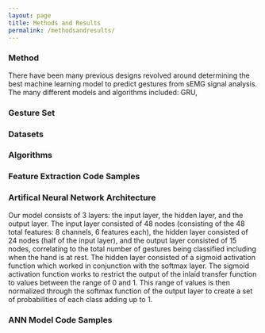 ```yaml
---
layout: page
title: Methods and Results
permalink: /methodsandresults/
---
```

<html>
  <body>
    <h3>Method</h3>
    <p>There have been many previous designs revolved around determining the best machine learning model to predict gestures from sEMG signal analysis. The many different models and algorithms included: GRU,</p>
    <h3>Gesture Set</h3>
    <p></p>
    <h3>Datasets</h3>
    <p></p>
    <h3>Algorithms</h3>
    <p></p>
    <h3>Feature Extraction Code Samples</h3>
    <p></p>
    <h3>Artifical Neural Network Architecture</h3>
    <p>Our model consists of 3 layers: the input layer, the hidden layer, and the output layer. The input layer consisted of 48 nodes (consisting of the 48 total features: 8 channels, 6 features each), the hidden layer consisted of 24 nodes (half of the input layer), and the output layer consisted of 15 nodes, correlating to the total number of gestures being classified including when the hand is at rest. The hidden layer consisted of a sigmoid activation function which worked in conjunction with the softmax layer. The sigmoid activation function works to restrict the output of the inlaid transfer function to values between the range of 0 and 1. This range of values is then normalized through the softmax function of the output layer to create a set of probabilities of each class adding up to 1.</p>
    <h3>ANN Model Code Samples</h3>
    <p></p>
    </body>
</html>

